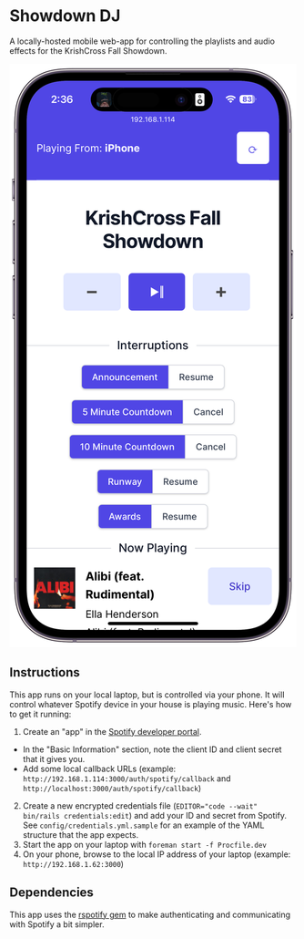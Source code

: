 # Showdown DJ
A locally-hosted mobile web-app for controlling the playlists and audio effects for the KrishCross Fall Showdown.

![image](ShowdownDj-portrait.png)

## Instructions
This app runs on your local laptop, but is controlled via your phone. It will control whatever Spotify device in your house is playing music. Here's how to get it running:

1. Create an "app" in the [Spotify developer portal](https://developer.spotify.com/dashboard). 
- In the "Basic Information" section, note the client ID and client secret that it gives you. 
- Add some local callback URLs (example: `http://192.168.1.114:3000/auth/spotify/callback` and `http://localhost:3000/auth/spotify/callback`)
2. Create a new encrypted credentials file (`EDITOR="code --wait" bin/rails credentials:edit`) and add your ID and secret from Spotify. See `config/credentials.yml.sample` for an example of the YAML structure that the app expects.
3. Start the app on your laptop with `foreman start -f Procfile.dev`
4. On your phone, browse to the local IP address of your laptop (example: `http://192.168.1.62:3000`)

## Dependencies 
This app uses the [rspotify gem](https://github.com/guilhermesad/rspotify) to make authenticating and communicating with Spotify a bit simpler. 
